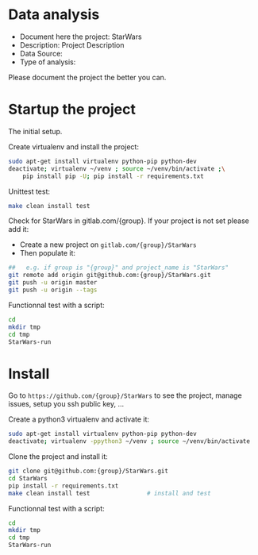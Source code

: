 # Data analysis
- Document here the project: StarWars
- Description: Project Description
- Data Source:
- Type of analysis:

Please document the project the better you can.

# Startup the project

The initial setup.

Create virtualenv and install the project:
```bash
sudo apt-get install virtualenv python-pip python-dev
deactivate; virtualenv ~/venv ; source ~/venv/bin/activate ;\
    pip install pip -U; pip install -r requirements.txt
```

Unittest test:
```bash
make clean install test
```

Check for StarWars in gitlab.com/{group}.
If your project is not set please add it:

- Create a new project on `gitlab.com/{group}/StarWars`
- Then populate it:

```bash
##   e.g. if group is "{group}" and project_name is "StarWars"
git remote add origin git@github.com:{group}/StarWars.git
git push -u origin master
git push -u origin --tags
```

Functionnal test with a script:

```bash
cd
mkdir tmp
cd tmp
StarWars-run
```

# Install

Go to `https://github.com/{group}/StarWars` to see the project, manage issues,
setup you ssh public key, ...

Create a python3 virtualenv and activate it:

```bash
sudo apt-get install virtualenv python-pip python-dev
deactivate; virtualenv -ppython3 ~/venv ; source ~/venv/bin/activate
```

Clone the project and install it:

```bash
git clone git@github.com:{group}/StarWars.git
cd StarWars
pip install -r requirements.txt
make clean install test                # install and test
```
Functionnal test with a script:

```bash
cd
mkdir tmp
cd tmp
StarWars-run
```
